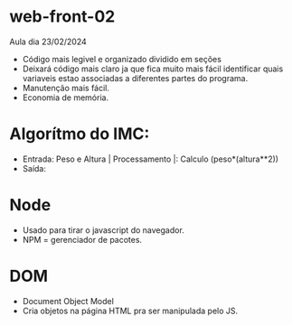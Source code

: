 # web-front-02

Aula dia 23/02/2024

- Código mais legivel e organizado dividido em seções
- Deixará código mais claro ja que fica muito mais fácil identificar quais variaveis estao associadas a diferentes partes do programa.
- Manutenção mais fácil.
- Economia de memória.

# Algorítmo do IMC:
- Entrada: Peso e Altura
| Processamento |: Calculo (peso*(altura**2))
- Saída: 

# Node

- Usado para tirar o javascript do navegador.
- NPM = gerenciador de pacotes.

# DOM
- Document Object Model
- Cria objetos na página HTML pra ser manipulada pelo JS.